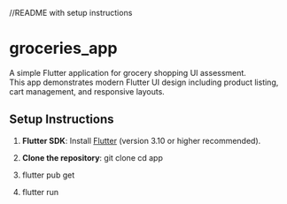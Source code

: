 //README with setup instructions

# groceries_app

A simple Flutter application for grocery shopping UI assessment.  
This app demonstrates modern Flutter UI design including product listing, cart management, and responsive layouts.

## Setup Instructions

1. **Flutter SDK**: Install [Flutter](https://docs.flutter.dev/get-started/install) (version 3.10 or higher recommended).
2. **Clone the repository**:
   git clone <repo-url>
   cd app
   
3. flutter pub get
4. flutter run

